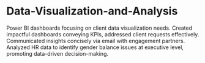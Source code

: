 # Data-Visualization-and-Analysis
Power BI dashboards focusing on client data visualization needs. Created impactful dashboards conveying KPIs, addressed client requests effectively. Communicated insights concisely via email with engagement partners. Analyzed HR data to identify gender balance issues at executive level, promoting data-driven decision-making.
